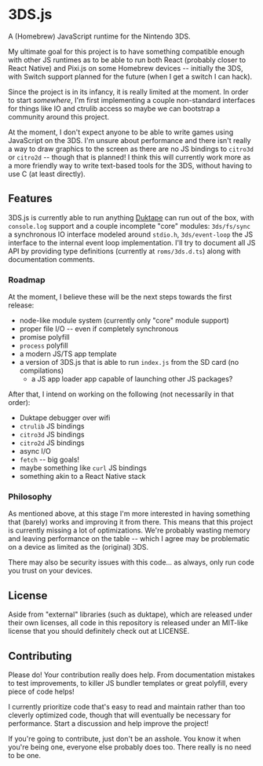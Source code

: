 # 3DS.js

A (Homebrew) JavaScript runtime for the Nintendo 3DS.

My ultimate goal for this project is to have something compatible enough with
other JS runtimes as to be able to run both React (probably closer to React
Native) and Pixi.js on some Homebrew devices -- initially the 3DS, with Switch
support planned for the future (when I get a switch I can hack).

Since the project is in its infancy, it is really limited at the moment.
In order to start _somewhere_, I'm first implementing a couple non-standard
interfaces for things like IO and ctrulib access so maybe we can bootstrap a
community around this project.

At the moment, I don't expect anyone to be able to write games using JavaScript
on the 3DS. I'm unsure about performance and there isn't really a way to draw
graphics to the screen as there are no JS bindings to `citro3d` or `citro2d` --
though that is planned! I think this will currently work more as a more friendly
way to write text-based tools for the 3DS, without having to use C (at least
directly).

## Features

3DS.js is currently able to run anything [Duktape](https://duktape.org) can run
out of the box, with `console.log` support and a couple incomplete "core" modules:
`3ds/fs/sync` a synchronous IO interface modeled around `stdio.h`, `3ds/event-loop`
the JS interface to the internal event loop implementation. I'll try to document
all JS API by providing type definitions (currently at `roms/3ds.d.ts`) along
with documentation comments.

### Roadmap

At the moment, I believe these will be the next steps towards the first release:

- node-like module system (currently only "core" module support)
- proper file I/O -- even if completely synchronous
- promise polyfill
- `process` polyfill
- a modern JS/TS app template
- a version of 3DS.js that is able to run `index.js` from the SD card (no compilations)
  - a JS app loader app capable of launching other JS packages?

After that, I intend on working on the following (not necessarily in that order):

- Duktape debugger over wifi
- `ctrulib` JS bindings
- `citro3d` JS bindings
- `citro2d` JS bindings
- async I/O
- `fetch` -- big goals!
- maybe something like `curl` JS bindings
- something akin to a React Native stack

### Philosophy

As mentioned above, at this stage I'm more interested in having something that
(barely) works and improving it from there. This means that this project is
currently missing a lot of optimizations. We're probably wasting memory and
leaving performance on the table -- which I agree may be problematic on a device
as limited as the (original) 3DS.

There may also be security issues with this code... as always, only run code you
trust on your devices.

## License

Aside from "external" libraries (such as duktape), which are released under
their own licenses, all code in this repository is released under an MIT-like
license that you should definitely check out at LICENSE.

## Contributing

Please do! Your contribution really does help. From documentation mistakes to
test improvements, to killer JS bundler templates or great polyfill, every piece
of code helps!

I currently prioritize code that's easy to read and maintain rather than too
cleverly optimized code, though that will eventually be necessary for
performance. Start a discussion and help improve the project!

If you're going to contribute, just don't be an asshole. You know it when you're
being one, everyone else probably does too. There really is no need to be one.
